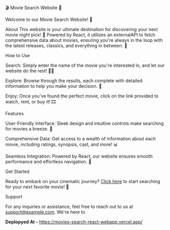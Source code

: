 🎬 Movie Search Website 🍿

Welcome to our Movie Search Website! 🌟




About
This website is your ultimate destination for discovering your next movie night pick! 🎥
Powered by React, it utilizes an externalAPI to fetch comprehensive data about movies,
ensuring you're always in the loop with the latest releases, classics, and everything in between. 🎉




How to Use


Search: Simply enter the name of the movie you're interested in, and let our website do the rest! 🕵️‍♂️

Explore: Browse through the results, each complete with detailed information to help you make your decision. 📜

Enjoy: Once you've found the perfect movie, click on the link provided to watch, rent, or buy it! 🎞️

Features

User-Friendly Interface: Sleek design and intuitive controls make searching for movies a breeze. 💫

Comprehensive Data: Get access to a wealth of information about each movie, including ratings, synopsis, cast, and more! 📊

Seamless Integration: Powered by React, our website ensures smooth performance and effortless navigation. 🚀

Get Started

Ready to embark on your cinematic journey? [Click here](https://movies-search-react-webapp.vercel.app/) to start searching for your next favorite movie! 🚪


Support

For any inquiries or assistance, feel free to reach out to us at support@example.com. We're here to 


**Deplopyed At -**
https://movies-search-react-webapp.vercel.app/
